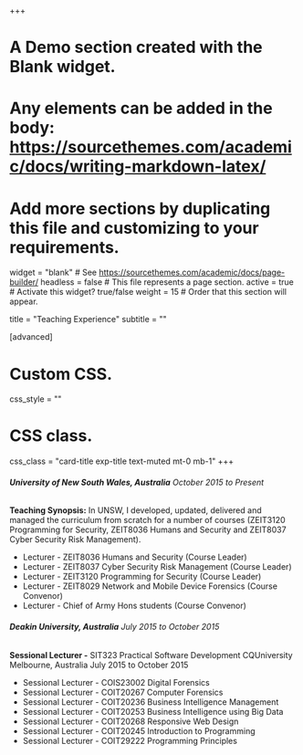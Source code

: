 +++
# A Demo section created with the Blank widget.
# Any elements can be added in the body: https://sourcethemes.com/academic/docs/writing-markdown-latex/
# Add more sections by duplicating this file and customizing to your requirements.

widget = "blank"  # See https://sourcethemes.com/academic/docs/page-builder/
headless = false  # This file represents a page section.
active = true  # Activate this widget? true/false
weight = 15  # Order that this section will appear.

title = "Teaching Experience"
subtitle = ""









[advanced]
 # Custom CSS. 
 css_style = ""
 
 # CSS class.
 css_class = "card-title exp-title text-muted mt-0 mb-1"
+++


###### **University of New South Wales, Australia** _October 2015 to Present_
**Teaching Synopsis:** In UNSW, I developed, updated, delivered and managed the
curriculum from scratch for a number of courses (ZEIT3120 Programming for Security,
ZEIT8036 Humans and Security and ZEIT8037 Cyber Security Risk Management).
* Lecturer - ZEIT8036 Humans and Security (Course Leader)
* Lecturer - ZEIT8037 Cyber Security Risk Management (Course Leader)
* Lecturer - ZEIT3120 Programming for Security (Course Leader)
* Lecturer - ZEIT8029 Network and Mobile Device Forensics (Course Convenor)
* Lecturer - Chief of Army Hons students (Course Convenor)

###### **Deakin University, Australia** _July 2015 to October 2015_
**Sessional Lecturer -** SIT323 Practical Software Development
CQUniversity Melbourne, Australia July 2015 to October 2015
* Sessional Lecturer - COIS23002 Digital Forensics
* Sessional Lecturer - COIT20267 Computer Forensics
* Sessional Lecturer - COIT20236 Business Intelligence Management
* Sessional Lecturer - COIT20253 Business Intelligence using Big Data
* Sessional Lecturer - COIT20268 Responsive Web Design
* Sessional Lecturer - COIT20245 Introduction to Programming
* Sessional Lecturer - COIT29222 Programming Principles


